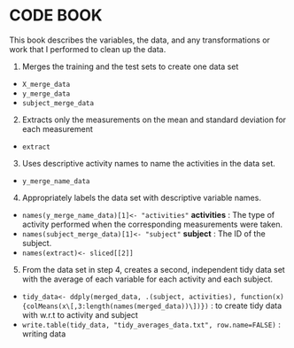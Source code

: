# CODE BOOK

This book describes the variables, the data, and any transformations or work that I performed to clean up the data.

1. Merges the training and the test sets to create one data set
  - `X_merge_data`
  - `y_merge_data`
  - `subject_merge_data`
2. Extracts only the measurements on the mean and standard deviation for each measurement
  - `extract`
3. Uses descriptive activity names to name the activities in the data set.
  - `y_merge_name_data`
4. Appropriately labels the data set with descriptive variable names.
  - `names(y_merge_name_data)[1]<- "activities"` **activities** : The type of activity performed when the corresponding measurements were taken.
  - `names(subject_merge_data)[1]<- "subject"` **subject** : The ID of the subject.
  - `names(extract)<- sliced[[2]]`
5. From the data set in step 4, creates a second, independent tidy data set with the average of each variable for each activity and each subject.
  - `tidy_data<- ddply(merged_data, .(subject, activities), function(x){colMeans(x\[,3:length(names(merged_data))\])})` : to create tidy data with w.r.t to activity and subject
  - `write.table(tidy_data, "tidy_averages_data.txt", row.name=FALSE)` : writing data








